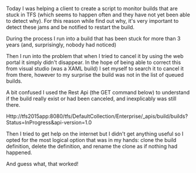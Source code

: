 Today I was helping a client to create a script to monitor builds that are stuck in TFS (which seems to happen often and they have not yet been able to detect why). For this reason while find out why, it's very important to detect these jams and be notified to restart the build.

During the process I run into a build that has been stuck for more than 3 years (and, surprisingly, nobody had noticed)

Then I run into the problem that when I tried to cancel it by using the web portal it simply didn't disappear. In the hope of being able to correct this from visual studio (was a XAML build) I set myself to search it to cancel it from there, however to my surprise the build was not in the list of queued builds.

A bit confused I used the Rest Api (the GET command below) to understand if the build really exist or had been canceled, and inexplicably was still there.

Http://tfs2015app:8080/tfs/DefaultCollection/Enterprise/_apis/build/builds?Status=InProgress&api-version=1.0

Then I tried to get help on the internet but I didn't get anything useful so I opted for the most logical option that was in my hands: clone the build definition, delete the definition, and rename the clone as if nothing had happened.

And guess what, that worked!